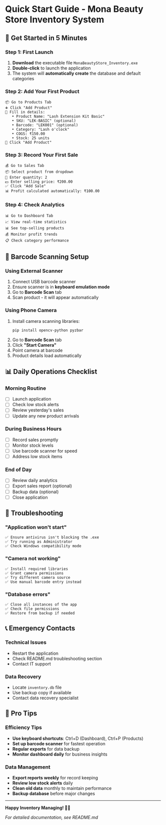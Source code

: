 # Quick Start Guide - Mona Beauty Store Inventory System

## 🚀 Get Started in 5 Minutes

### Step 1: First Launch
1. **Download** the executable file `MonaBeautyStore_Inventory.exe`
2. **Double-click** to launch the application
3. The system will **automatically create** the database and default categories

### Step 2: Add Your First Product
```
📦 Go to Products Tab
➕ Click "Add Product"
📝 Fill in details:
   • Product Name: "Lash Extension Kit Basic"
   • SKU: "LEK-BASIC" (optional)
   • Barcode: "LEK001" (optional)
   • Category: "Lash o'clock"
   • COGS: ₹150.00
   • Stock: 25 units
💾 Click "Add Product"
```

### Step 3: Record Your First Sale
```
💰 Go to Sales Tab
📦 Select product from dropdown
🔢 Enter quantity: 2
💵 Enter selling price: ₹200.00
✅ Click "Add Sale"
📊 Profit calculated automatically: ₹100.00
```

### Step 4: Check Analytics
```
📊 Go to Dashboard Tab
📈 View real-time statistics
📊 See top-selling products
💰 Monitor profit trends
📋 Check category performance
```

## 📱 Barcode Scanning Setup

### Using External Scanner
1. Connect USB barcode scanner
2. Ensure scanner is in **keyboard emulation mode**
3. Go to **Barcode Scan** tab
4. Scan product - it will appear automatically

### Using Phone Camera
1. Install camera scanning libraries:
   ```bash
   pip install opencv-python pyzbar
   ```
2. Go to **Barcode Scan** tab
3. Click **"Start Camera"**
4. Point camera at barcode
5. Product details load automatically

## 📊 Daily Operations Checklist

### Morning Routine
- [ ] Launch application
- [ ] Check low stock alerts
- [ ] Review yesterday's sales
- [ ] Update any new product arrivals

### During Business Hours
- [ ] Record sales promptly
- [ ] Monitor stock levels
- [ ] Use barcode scanner for speed
- [ ] Address low stock items

### End of Day
- [ ] Review daily analytics
- [ ] Export sales report (optional)
- [ ] Backup data (optional)
- [ ] Close application

## 🔧 Troubleshooting

### "Application won't start"
```
✅ Ensure antivirus isn't blocking the .exe
✅ Try running as Administrator
✅ Check Windows compatibility mode
```

### "Camera not working"
```
✅ Install required libraries
✅ Grant camera permissions
✅ Try different camera source
✅ Use manual barcode entry instead
```

### "Database errors"
```
✅ Close all instances of the app
✅ Check file permissions
✅ Restore from backup if needed
```

## 📞 Emergency Contacts

### Technical Issues
- Restart the application
- Check README.md troubleshooting section
- Contact IT support

### Data Recovery
- Locate `inventory.db` file
- Use backup copy if available
- Contact data recovery specialist

## 🎯 Pro Tips

### Efficiency Tips
- **Use keyboard shortcuts**: Ctrl+D (Dashboard), Ctrl+P (Products)
- **Set up barcode scanner** for fastest operation
- **Regular exports** for data backup
- **Monitor dashboard daily** for business insights

### Data Management
- **Export reports weekly** for record keeping
- **Review low stock alerts** daily
- **Clean old data** monthly to maintain performance
- **Backup database** before major changes

---

**Happy Inventory Managing! 💄✨**

*For detailed documentation, see README.md*


